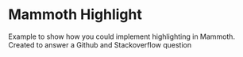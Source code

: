 # Mammoth Highlight

Example to show how you could implement highlighting in Mammoth.
Created to answer a Github and Stackoverflow question